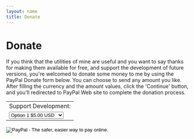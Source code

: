 ```yaml
---
layout: name
title: Donate
---
```




Donate
========
If you think that the utilities of mine are useful and you want to say thanks for making them available for free, and support the development of future versions, you're welcomed to donate some money to me by using the PayPal Donate form below. You can choose to send any amount you like. After filling the currency and the amount values, click the 'Continue' button, and you'll redirected to PayPal Web site to complete the donation process.

<div class="paypal">
<form action="https://www.paypal.com/cgi-bin/webscr" method="post">
<input type="hidden" name="cmd" value="_s-xclick"></input>
<input type="hidden" name="hosted_button_id" value="6PT36DSDBS9MG"></input>
<table>
<tr>
<td>
<input type="hidden" name="on0" value="Support Development">Support Development:</input>
</td>
</tr>
<tr>
<td>
<select name="os0">
<option value="Option 1">Option 1 $5.00 USD</option>
<option value="Option 2">Option 2 $10.00 USD</option>
<option value="Option 3">Option 3 $20.00 USD</option>
</select> 
</td>
</tr>
</table>
<input type="hidden" name="currency_code" value="USD"></input>
<input type="image" src="https://www.paypalobjects.com/en_GB/i/btn/btn_paynowCC_LG.gif" border="0" name="submit" alt="PayPal - The safer, easier way to pay online."></input>
<img alt="" border="0" src="https://www.paypalobjects.com/en_GB/i/scr/pixel.gif" width="1" height="1" />
</form>
</div>

